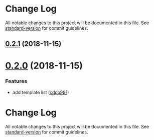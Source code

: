 # Change Log

All notable changes to this project will be documented in this file. See [standard-version](https://github.com/conventional-changelog/standard-version) for commit guidelines.

<a name="0.2.1"></a>
## [0.2.1](https://github.com/page-pipepline/pipeline-editor/compare/v0.2.0...v0.2.1) (2018-11-15)



<a name="0.2.0"></a>
# [0.2.0](https://github.com/page-pipepline/pipeline-editor/compare/v0.1.0...v0.2.0) (2018-11-15)


### Features

* add template list ([cdcb991](https://github.com/page-pipepline/pipeline-editor/commit/cdcb991))



# Change Log

All notable changes to this project will be documented in this file. See [standard-version](https://github.com/conventional-changelog/standard-version) for commit guidelines.
